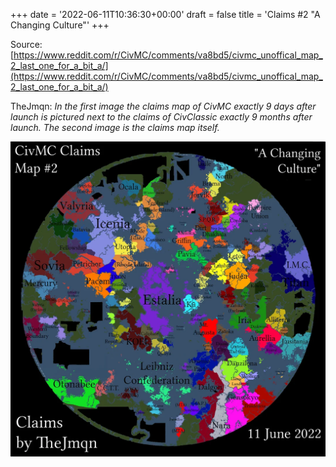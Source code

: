 +++
date = '2022-06-11T10:36:30+00:00'
draft = false
title = 'Claims #2 "A Changing Culture"'
+++

Source: [https://www.reddit.com/r/CivMC/comments/va8bd5/civmc_unoffical_map_2_last_one_for_a_bit_a/](https://www.reddit.com/r/CivMC/comments/va8bd5/civmc_unoffical_map_2_last_one_for_a_bit_a/)

TheJmqn: *In the first image the claims map of CivMC exactly 9 days after launch is pictured next to the claims of CivClassic exactly 9 months after launch. The second image is the claims map itself.*

[![Claims #2](https://raw.githubusercontent.com/CivMC-Map-Archive/civmc-map-archive.github.io/refs/heads/main/static/images/CivMC-Claims-2.webp)](https://raw.githubusercontent.com/CivMC-Map-Archive/civmc-map-archive.github.io/refs/heads/main/static/images/CivMC-Claims-2.webp)
